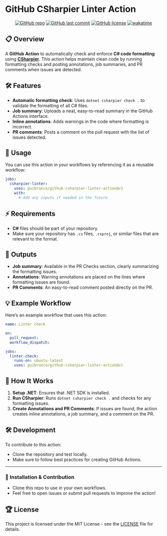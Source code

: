 # GitHub CSharpier Linter Action

<div align="center">

[![GitHub repo](https://img.shields.io/badge/GitHub-guibranco%2Fgithub--csharpier--linter--action-green.svg?style=flat-square&logo=github)](https://github.com/guibranco/github-csharpier-linter-action)
[![GitHub last commit](https://img.shields.io/github/last-commit/guibranco/github-csharpier-linter-action?color=green&logo=github&style=flat-square&label=Last%20commit)](https://github.com/guibranco/github-csharpier-linter-action)
[![GitHub license](https://img.shields.io/github/license/guibranco/github-csharpier-linter-action?color=green&logo=github&style=flat-square&label=License)](https://github.com/guibranco/github-csharpier-linter-action)
[![wakatime](https://wakatime.com/badge/github/guibranco/github-csharpier-linter-action.svg)](https://wakatime.com/badge/github/guibranco/github-csharpier-linter-action)

</div>

## 📋 Overview

A **GitHub Action** to automatically check and enforce **C# code formatting** using **[CSharpier](https://csharpier.com/)**. This action helps maintain clean code by running formatting checks and posting annotations, job summaries, and PR comments when issues are detected.

## 🛠 Features

- **Automatic formatting check**: Uses `dotnet csharpier check .` to validate the formatting of all C# files.
- **Job summary**: Uploads a neat, easy-to-read summary in the GitHub Actions interface.
- **Inline annotations**: Adds warnings in the code where formatting is incorrect.
- **PR comments**: Posts a comment on the pull request with the list of issues detected.

## 🧩 Usage

You can use this action in your workflows by referencing it as a reusable workflow:

```yaml
jobs:
  csharpier-linter:
    uses: guibranco/github-csharpier-linter-action@v1
    with:
      # Add any inputs if needed in the future
```

## ⚡ Requirements

- **C#** files should be part of your repository.
- Make sure your repository has `.cs` files, `.csproj`, or similar files that are relevant to the format.

## 📝 Outputs

- **Job summary**: Available in the PR Checks section, clearly summarizing the formatting issues.
- **Annotations**: Warning annotations are placed on the lines where formatting issues are found.
- **PR Comments**: An easy-to-read comment posted directly on the PR.

## 💡 Example Workflow

Here’s an example workflow that uses this action:

```yaml
name: Linter check

on:
  pull_request:
  workflow_dispatch:

jobs:
  linter-check:
    runs-on: ubuntu-latest
    uses: guibranco/github-csharpier-linter-action@v1
```

## 🔧 How It Works

1. **Setup .NET**: Ensures that .NET SDK is installed.
2. **Run CSharpier**: Runs `dotnet csharpier check .` and checks for any formatting issues.
3. **Create Annotations and PR Comments**: If issues are found, the action creates inline annotations, a job summary, and a comment on the PR.

## 🛠 Development

To contribute to this action:
- Clone the repository and test locally.
- Make sure to follow best practices for creating GitHub Actions.

---

### 🚀 Installation & Contribution

- Clone this repo to use in your own workflows.
- Feel free to open issues or submit pull requests to improve the action!

## 🏆 License

This project is licensed under the MIT License - see the [LICENSE](LICENSE) file for details.
